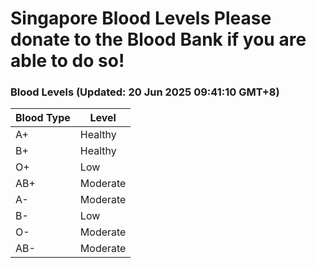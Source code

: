 Singapore Blood Levels
 Please donate to the Blood Bank if you are able to do so!
================================================================================================================================

### Blood Levels (Updated: 20 Jun 2025 09:41:10 GMT+8)
| Blood Type | Level     |
|------------|-----------|
| A+     | Healthy |
| B+     | Healthy |
| O+     | Low |
| AB+     | Moderate |
| A-     | Moderate |
| B-     | Low |
| O-     | Moderate |
| AB-     | Moderate |
